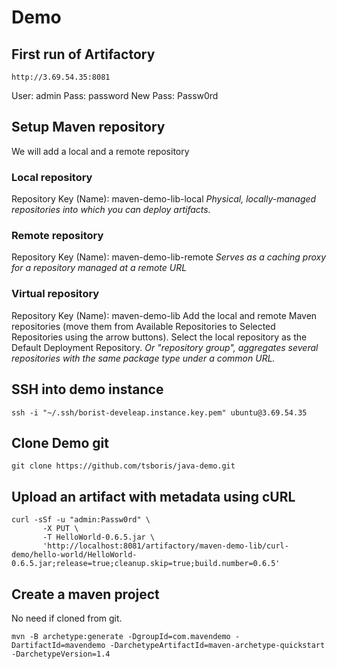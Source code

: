 # Demo

## First run of Artifactory

```shell
http://3.69.54.35:8081
```
User: admin
Pass: password
New Pass: Passw0rd

## Setup Maven repository
We will add a local and a remote repository

### Local repository
Repository Key (Name): maven-demo-lib-local
_Physical, locally-managed repositories into which you can deploy artifacts._

### Remote repository
Repository Key (Name): maven-demo-lib-remote
_Serves as a caching proxy for a repository managed at a remote URL_

### Virtual repository
Repository Key (Name): maven-demo-lib
Add the local and remote Maven repositories (move them from Available Repositories to Selected Repositories using the arrow buttons).
Select the local repository as the Default Deployment Repository.
_Or "repository group", aggregates several repositories with the same package type under a common URL._

## SSH into demo instance

```shell
ssh -i "~/.ssh/borist-develeap.instance.key.pem" ubuntu@3.69.54.35
```

## Clone Demo git

```shell
git clone https://github.com/tsboris/java-demo.git
```

## Upload an artifact with metadata using cURL

```shell
curl -sSf -u "admin:Passw0rd" \
       -X PUT \
       -T HelloWorld-0.6.5.jar \
       'http://localhost:8081/artifactory/maven-demo-lib/curl-demo/hello-world/HelloWorld-0.6.5.jar;release=true;cleanup.skip=true;build.number=0.6.5'
```











## Create a maven project
No need if cloned from git.


```shell
mvn -B archetype:generate -DgroupId=com.mavendemo -DartifactId=mavendemo -DarchetypeArtifactId=maven-archetype-quickstart -DarchetypeVersion=1.4

```